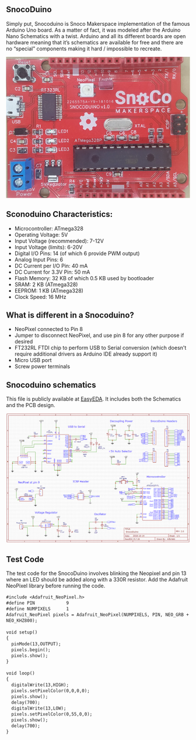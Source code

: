 ## SnocoDuino

Simply put, Snocoduino is Snoco Makerspace implementation of the famous Arduino Uno board. 
As a matter of fact, it was modeled after the Arduino Nano Schematics with a twist.
Arduino and all its different boards are open hardware meaning that it’s schematics are available for free and there are no “special” components making it hard / impossible to recreate. 

  ![SnocoDuino Picture](Images/Snocoduino_Picture.png)

## Sconoduino Characteristics:
- Microcontroller: ATmega328
- Operating Voltage: 5V
- Input Voltage (recommended): 7-12V
- Input Voltage (limits): 6-20V
- Digital I/O Pins: 14 (of which 6 provide PWM output)
- Analog Input Pins: 6
- DC Current per I/O Pin: 40 mA
- DC Current for 3.3V Pin: 50 mA
- Flash Memory: 32 KB of which 0.5 KB used by bootloader
- SRAM: 2 KB (ATmega328)
- EEPROM: 1 KB (ATmega328)
- Clock Speed: 16 MHz

## What is different in a Snocoduino?
- NeoPixel connected to Pin 8
- Jumper to disconnect NeoPixel, and use pin 8 for any other purpose if desired
- FT232RL FTDI chip to perform USB to Serial conversion (which doesn't require additional drivers as Arduino IDE already support it) 
- Micro USB port
- Screw power terminals

## Snocoduino schematics

This file is publicly available at [EasyEDA](https://easyeda.com/wduraes/SnocoDuino). It includes both the Schematics and the PCB design.

  ![SnocoDuino schema](Images/Snocoduino_Schema.png)


## Test Code
The test code for the SnocoDuino involves blinking the Neopixel and pin 13 where an LED should be added along with a 330R resistor.
Add the Adafruit NeoPixel library before running the code. 

```   
#include <Adafruit_NeoPixel.h>
#define PIN            9
#define NUMPIXELS      1
Adafruit_NeoPixel pixels = Adafruit_NeoPixel(NUMPIXELS, PIN, NEO_GRB + NEO_KHZ800);

void setup() 
{
  pinMode(13,OUTPUT);
  pixels.begin();
  pixels.show();
}

void loop() 
{
  digitalWrite(13,HIGH);
  pixels.setPixelColor(0,0,0,0);
  pixels.show();
  delay(700);
  digitalWrite(13,LOW);
  pixels.setPixelColor(0,55,0,0);
  pixels.show();
  delay(700);
}
```  
  



